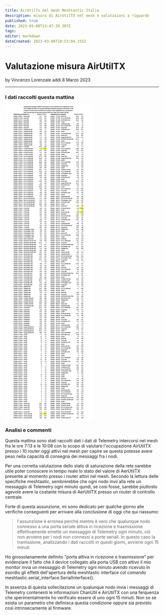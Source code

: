 ```yaml
---
title: AirUtilTx nel mesh Meshtastic Italia
description: misura di AirUtilTX nel mesh e valutazioni a riguardo
published: true
date: 2023-03-08T13:47:39.307Z
tags: 
editor: markdown
dateCreated: 2023-03-08T10:53:04.155Z
---
```


# Valutazione misura AirUtilTX
by Vincenzo Lorenzale addì 8 Marzo 2023

---

### I dati raccolti questa mattina
![merge_from_ofoct.jpg](/merge_from_ofoct.jpg)
### Analisi e commenti
Questa mattina sono stati raccolti dati i dati di Telemetry intercorsi nel mesh fra le ore 7:13 e le 10:08 con lo scopo di valutare l'occupazione AirUtilTX presso i 10 router oggi attivi nel mesh per capire se questa potesse avere peso nella capacità di consegna dei messaggi fra i nodi. 

Per una corretta valutazione dello stato di saturazione della rete sarebbe utile poter conoscere in tempo reale lo stato del valore di AerUtilTX presente al momento presso i router attivi nel mesh. Secondo la lettura delle specifiche meshtastic, sembrerebbe che ogni nodo invii alla rete un messaggio di Telemetry ogni minuto qundi, se così fosse, sarebbe piuttosto agevole avere la costante misura di AerUtilTX presso un router di controllo centrale.

Forte di questa assunzione, mi sono dedicato per qualche giorno alle verifiche conseguenti per arrivare alla conclusione di oggi che qui riassumo:
>l'assunzione è erronea perché mentre è vero che qualunque nodo connesso a una porta seriale attiva in ricezione e trasmissione effettivamente emette un messaggio di Telemetry ogni minuto, ciò non avviene per i nodi non connessi a porte seriali. In questo caso la tramissione, analizzando i dati raccolti in questi giorni, avviene ogni 15 minuti
> 
Ho grossolanamente definito "porta attiva in ricezione e trasmissione" per evidenziare il fatto che il device collegato alla porta USB con attivo il mio monitor invia un messaggio di Telemetry ogni minuto avendo ricevuto in esordio gli effetti dell'apertura della meshtastic interface col comando meshtastic.serial_interface.SerialInterface().

In assenza di questa sollecitazione un qualunque nodo invia i messaggi di Telemetry contenenti le informazioni ChanUtil e AirUtilTX con una ferquenza che sperimentalmente ho verificato essere di uno ogni 15 minuti. Non so se esista un parametro che definisca questa condizione oppure sia previsto così intrinsecamente al firmware.





